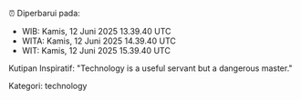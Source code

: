 ⏰ Diperbarui pada:
- WIB: Kamis, 12 Juni 2025 13.39.40 UTC
- WITA: Kamis, 12 Juni 2025 14.39.40 UTC
- WIT: Kamis, 12 Juni 2025 15.39.40 UTC

Kutipan Inspiratif:
"Technology is a useful servant but a dangerous master."


Kategori: technology

